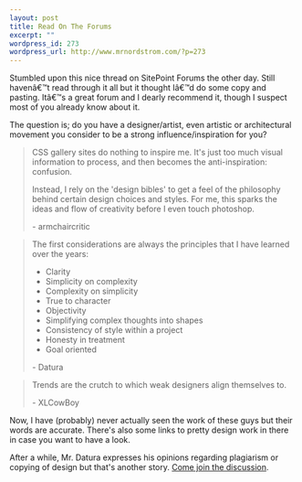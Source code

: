 ```yaml
--- 
layout: post
title: Read On The Forums
excerpt: ""
wordpress_id: 273
wordpress_url: http://www.mrnordstrom.com/?p=273
---
```

<p>Stumbled upon this nice thread on SitePoint Forums the other day. Still havenâ€™t read through it all but it thought Iâ€™d do some copy and pasting. Itâ€™s a great forum and I dearly recommend it, though I suspect most of you already know about it.</p>

<p>The question is; do you have a designer/artist, even artistic or architectural movement you consider to be a strong influence/inspiration for you?</p>

<blockquote>
<p>
CSS gallery sites do nothing to inspire me. It's just too much visual information to process, and then becomes the anti-inspiration: confusion.</p>

<p>Instead, I rely on the 'design bibles' to get a feel of the philosophy behind certain design choices and styles. For me, this sparks the ideas and flow of creativity before I even touch photoshop.
</p>
<p>- armchaircritic</p>
</blockquote>

<blockquote>
<p>The first considerations are always the principles that I have learned over the years:</p>

<ul>
<li>Clarity</li>
<li>Simplicity on complexity</li>
<li>Complexity on simplicity</li>
<li>True to character</li>
<li>Objectivity</li>
<li>Simplifying complex thoughts into shapes</li>
<li>Consistency of style within a project</li>
<li>Honesty in treatment</li>
<li>Goal oriented</li></ul>
<p>- Datura</p>
</blockquote>

<blockquote><p>Trends are the crutch to which weak designers align themselves to.</p><p>- XLCowBoy</p></blockquote>

<p>Now, I have (probably) never actually seen the work of these guys but their words are accurate. There's also some links to pretty design work in there in case you want to have a look.</p>

<p>After a while, Mr. Datura expresses his opinions regarding plagiarism or copying of design but that's another story. <a href="http://www.sitepoint.com/forums/showthread.php?t=604036">Come join the discussion</a>.</p>
